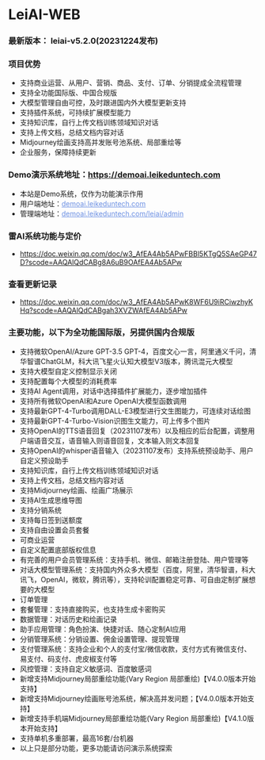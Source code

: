 # LeiAI-WEB


### 最新版本： leiai-v5.2.0(20231224发布)

### 项目优势
 - 支持商业运营、从用户、营销、商品、支付、订单、分销提成全流程管理
 - 支持全功能国际版、中国合规版
 - 大模型管理自由可控，及时跟进国内外大模型更新支持
 - 支持插件系统，可持续扩展模型能力
 - 支持知识库，自行上传文档训练领域知识对话
 - 支持上传文档，总结文档内容对话
 - Midjourney绘画支持高并发账号池系统、局部重绘等
 - 企业服务，保障持续更新

### Demo演示系统地址：<a href="https://demoai.leikeduntech.com" target="_blank">https://demoai.leikeduntech.com</a>
<ul>
<li>本站是Demo系统，仅作为功能演示作用</li>
<li>用户端地址：<a href="http://demoai.leikeduntech.com" style="color:#6c90e3;" target="_blank">demoai.leikeduntech.com</a></li>
<li>管理端地址：<a href="http://demoai.leikeduntech.com/leiai/admin" style="color:#6c90e3;" target="_blank">demoai.leikeduntech.com/leiai/admin</a></li>
</ul>

### 雷AI系统功能与定价
- https://doc.weixin.qq.com/doc/w3_AfEA4Ab5APwFBBl5KTgQ5SAeGP47D?scode=AAQAlQdCABg8A6uB9OAfEA4Ab5APw

### 查看更新记录
- https://doc.weixin.qq.com/doc/w3_AfEA4Ab5APwK8WF6U9iRCiwzhyKHq?scode=AAQAlQdCABgah3XVZWAfEA4Ab5APw


### 主要功能，以下为全功能国际版，另提供国内合规版
  - 支持微软OpenAI/Azure GPT-3.5 GPT-4，百度文心一言，阿里通义千问，清华智谱ChatGLM，科大讯飞星火认知大模型V3版本，腾讯混元大模型
  - 支持大模型自定义控制显示关闭
  - 支持配置每个大模型的消耗费率
  - 支持AI Agent调用，对话中选择插件扩展能力，逐步增加插件
  - 支持所有微软OpenAI和Azure OpenAI大模型函数调用
  - 支持最新GPT-4-Turbo调用DALL-E3模型进行文生图能力，可连续对话绘图
  - 支持最新GPT-4-Turbo-Vision识图生文能力，可上传多个图片
  - 支持OpenAI的TTS语音回复（20231107发布）以及相应的后台配置，调整用户端语音交互，语音输入则语音回复，文本输入则文本回复
  - 支持OpenAI的whisper语音输入（20231107发布）支持系统预设助手、用户自定义预设助手
  - 支持知识库，自行上传文档训练领域知识对话
  - 支持上传文档，总结文档内容对话
  - 支持Midjourney绘画、绘画广场展示
  - 支持AI生成思维导图
  - 支持分销系统
  - 支持每日签到送额度
  - 支持自由设置会员套餐
  - 可商业运营
  - 自定义配置底部版权信息
  - 有完善的用户会员管理系统：支持手机、微信、邮箱注册登陆、用户管理等
  - 对话大模型管理系统：支持国内外众多大模型（百度，阿里，清华智谱，科大讯飞，OpenAI，微软，腾讯等），支持轮训配置稳定可靠、可自由定制扩展想要的大模型
  - 订单管理
  - 套餐管理：支持直接购买，也支持生成卡密购买
  - 数据管理：对话历史和绘画记录
  - 助手应用管理：角色扮演、快捷对话、随心定制AI应用
  - 分销管理系统：分销设置、佣金设置管理、提现管理
  - 支付管理系统：支持企业和个人的支付宝/微信收款，支付方式有微信支付、易支付、码支付、虎皮椒支付等
  - 风控管理：支持自定义敏感词、百度敏感词
  - 新增支持Midjourney局部重绘功能(Vary Region 局部重绘)【V4.0.0版本开始支持】
  - 新增支持Midjourney绘画账号池系统，解决高并发问题；【V4.0.0版本开始支持】
  - 新增支持手机端Midjourney局部重绘功能(Vary Region 局部重绘)【V4.1.0版本开始支持】
  - 支持单机多重部署，最高16套/台机器
  - 以上只是部分功能，更多功能请访问演示系统探索
